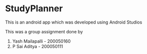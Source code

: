 # StudyPlanner
This is an android app which was developed using Android Studios

This was a group assignment done by 
1. Yash Mailapalli - 200050160
2. P Sai Aditya - 200050111
